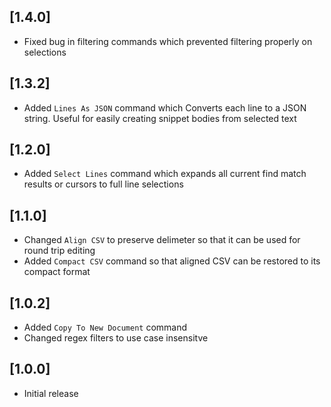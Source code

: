 ## [1.4.0]
- Fixed bug in filtering commands which prevented filtering properly on selections
## [1.3.2]
- Added `Lines As JSON` command which Converts each line to a JSON string.  Useful for easily creating snippet bodies from selected text
## [1.2.0]
- Added `Select Lines` command which expands all current find match results or cursors to full line selections
## [1.1.0]
- Changed `Align CSV` to preserve delimeter so that it can be used for round trip editing
- Added `Compact CSV` command so that aligned CSV can be restored to its compact format
## [1.0.2]
- Added `Copy To New Document` command
- Changed regex filters to use case insensitve
## [1.0.0]
- Initial release  






